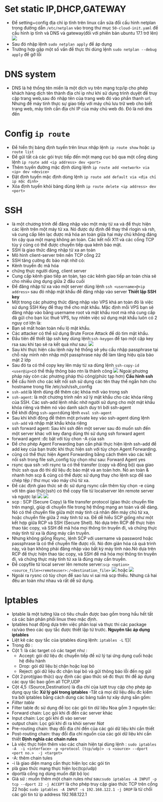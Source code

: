 # Set static IP,DHCP,GATEWAY
- Để setting+config địa chỉ ip tĩnh trên linux cần sửa đổi cấu hình netplan trong đường dẫn `/etc/netplan` vào trong thư mục `50-cloud-init.yaml` để cấu hình ip tĩnh và DNS và gateway(đối với phiên bản ubuntu 17.1 trở lên)![](https://github.com/bizflycloud/internship-0719/blob/master/daitq1998/image/ip%20st.png)
- Sau đó nhập lệnh `sudo netplan apply` để áp dụng 
- Trường hợp gặp một số vấn đề thực thi dùng lệnh `sudo netplan --debug apply` để gỡ lỗi
# DNS system
- DNS là hệ thống tên miền là một dịch vụ trên mạng tcp/ip cho phép khách hàng dịch tên thành địa chỉ ip như khi sử dụng trình duyệt để truy cập trang web,sau đó nhập tên của trang web đó vào phần thanh url. Nhưng để máy tính thực sự giao tiếp với máy chủ lưu trữ web cho biết trang web, máy tính cần địa chỉ IP của máy chủ web đó. Đó là nơi dns đến
# Config `ip route`
- Để hiển thị bảng định tuyến trên linux nhập lệnh `ip route show` hoặc `ip route list`
- Để gửi tất cả các gói trực tiếp đến một mạng cục bộ qua một cổng dùng lệnh `ip route add <ip address> dev <port>`
- Thêm tuyến đường mặc định dùng lệnh `ip route add <network> via <ip> dev <device>`
- Đặt định tuyến mặc định dùng lệnh `ip route add default via <địa chỉ ip mặc định>`
- Xóa định tuyến khỏi bảng dùng lệnh `ip route delete <ip address> dev <port>`
# SSH
-  là một chương trình để đăng nhập vào một máy từ xa và để thực hiện các lệnh trên một máy từ xa. Nó được dự định để thay thế rlogin và rsh, và cung cấp liên lạc được mã hóa an toàn giữa hai máy chủ không đáng tin cậy qua một mạng không an toàn. Các kết nối X11 và các cổng TCP tùy ý cũng có thể được chuyển tiếp qua kênh bảo mật.
- SSH là giao thức đăng nhập từ xa an toàn
- Mô hình client-server trên nền TCP cổng 22
- SSH tăng cường đc bảo mật nhờ có:
 - Kênh truyền đc mã hóa 
 - chứng thực người dùng, client server 
- Cung cấp kênh giao tiếp an toàn, tạo các kênh giao tiếp an toàn chia sẻ cho nhiều ứng dụng giữa 2 đầu cuối
- Để đăng nhập từ xa vào một server dùng lệnh `ssh <username>@<ip address>` sau đó nhập mật khẩu để đăng nhập vào server
**Thiết lập SSH key**
- Một trong các phương thức đăng nhập vào VPS khá an toàn đó là việc sử dụng SSH Key để thay thế cho mật khẩu. Mặc định mỗi VPS bạn sẽ đăng nhập vào bằng username root và mật khẩu root mà nhà cung cấp đã gửi cho bạn lúc thuê VPS, tuy nhiên việc sử dụng mật khẩu luôn có 2 nguy cơ lớn là:
 - Bạn sẽ mất hoàn toàn nếu lộ mật khẩu.
 - Các attacker có thể sử dụng Brute Force Attack để dò tìm mật khẩu.
- Đầu tiên để thiết lập ssh key dùng lệnh:`ssh-keygen` để tạo một cặp key rsa sau khi tạo sẽ ra kết quả như sau:
![](https://github.com/bizflycloud/internship-0719/blob/master/daitq1998/image/k.png)
- Sau khi thực hiện câu lệnh này hệ thống sẽ yêu cầu nhập passphrase tại chỗ này mình nên nhập một passphrase này để làm tăng hiệu qửa bảo mật 2 lớp
- Sau đó ta có thể copy key lên máy từ xa dùng lệnh `ssh-copy-id <user@ip>`có thể thấy thông báo ntn là thành công
![](https://github.com/bizflycloud/internship-0719/blob/master/daitq1998/image/cpsshid.png)
Ngoài phương pháp này còn các phương pháp thủ công(phức tạp hơn)
**Cấu hình ssh**
- Để cấu hình cho các kết nối ssh sử dụng các tên thay thế ngắn hơn cho hostname trong file /etc/ssh/ssh_config
- `ssh-add`:là lệnh dùng để thêm các khóa mới vào trong ssh
- `ssh-agent`: là một chương trình nền xử lý mật khẩu cho các khóa riêng của SSH. Các ssh-add lệnh nhắc nhở người sử dụng cho một mật khẩu khóa riêng và thêm nó vào danh sách duy trì bởi ssh-agent
- Để khởi động `ssh-agent`dùng lệnh `eval ssh-agent`
- Sau khi khởi động để thêm một private key vào ssh-agent dùng lệnh `ssh-add` và nhập mật khẩu khóa riêng
- ssh forward agent: Sau khi ssh đến một server sau đó muốn ssh đến một server khác với key đang dùng thì sử dụng ssh forward agent
- forward agent :đc bật với tùy chon -A của ssh
- Để cho phép Agent Forwarding bạn cần phải thực hiện lệnh ssh-add để add key của bạn trước khi thực hiện ssh với tùy chọn Agent Forwarding.
- cũng có thể thực hiện Agent Forwarding bằng cách thêm vào các kết nối ssh trong file ssh_config tùy chọn như sau:
Forward Agent yes 
- rsync qua ssh :với rsync ta có thể transfer (copy và đồng bộ) qua giao thức ssh qua đó thì dữ liệu đc bảo mật và an toàn hơn. Nó an toàn & nhanh hơn scp & cũng có thể được sử dụng thay cho lệnh scp để sao chép tệp / thư mục vào máy chủ từ xa.
- Để các định giao thức sẽ đc sử dụng rsync cần thêm tùy chọn -e cùng với tên giao thức(ssh) có thể copy file từ localserver lên remote server và ngược lại
![](https://github.com/bizflycloud/internship-0719/blob/master/daitq1998/image/rs.png)
![](https://github.com/bizflycloud/internship-0719/blob/master/daitq1998/image/rsync.png)
- scp : SCP (Secure Copy) là file transfer protocol (giao thức chuyển file trên mạng), giúp di chuyển file trong hệ thống mạng an toàn và dễ dàng. Nó có thể chuyển file giữa một máy tính cá nhân đến máy chủ từ xa, hoặc chuyển file giữa 2 máy tính từ xa. Để dễ hiểu SCP giống như một kết hợp giữa RCP và SSH (Secure Shell). Nó dựa trên RCP để thực hiện thao tác copy, và SSH để mã hóa mọi thông tin truyền đi, và chứng thực máy tính từ xa là đúng máy cần truyền.
- Nhưng không giống Rsync, lệnh SCP với username và password hoặc passphrase là có thể chuyển file được rồi. Nó đơn giản hóa cả quá trình này, và bạn không phải đăng nhập vào bất kỳ máy tính nào.Nó dựa trên RCP để thực hiện thao tác copy, và SSH để mã hóa mọi thông tin truyền đi, và chứng thực máy tính từ xa là đúng máy cần truyền.
- Để copyfile từ local server lên remote server:`scp <option> <source_file><remoteuser>:/<destination_file>`
![](https://github.com/bizflycloud/internship-0719/blob/master/daitq1998/image/scpssh.png)
hoặc ![](https://github.com/bizflycloud/internship-0719/blob/master/daitq1998/image/scp.png)
- Ngoài ra rysnc có tùy chọn để sao lưu vi sai mà scp thiếu. Nhưng cả hai đều an toàn như nhau và rất dễ sử dụng.
# Iptables
- Iptable là một tường lửa có tiêu chuẩn được bao gồm trong hầu hết tất cả các bản phân phối linux theo mặc định.   
- Iptables hoạt động dựa trên việc phân loại và thực thi các package ra/vào theo các quy tắc được thiết lập từ trước.
**Nguyên tắc áp dụng iptables**
- Liệt kê các quy tắc của iptables dùng lệnh: `iptables -L` ![](
- Trong đó :
 - Cột 1: là các target có các taget như :
   - Accept: gói dữ liệu đc chuyển tiếp để xử lý tại ứng dụng cuối hoặc hệ điều hành
   - Drop: gói dữ liệu bị chặn hoặc loại bỏ
   - Reject: gói dữ liệu đc chặn loại bỏ và gửi thông báo lỗi đến ng gửi
 - Cột 2:prot(giao thức) quy định các giao thức sẽ đc thực thi để áp dụng các quy tắc bao gồm all TCP,UDP
 - Cột 4,5 :(Source,Destination) là địa chỉ của lượt truy cập cho phép áp dụng quy tắc
 **Xử lý gói trong iptables**
 -Tất cả mọi dữ liệu đều đc kiểm tra bởi iptables bằng cách dùng các bảng tuần tự xây dựng sẵn gồm:
- *Fillter table*
 - Filter table đc sử dụng để lọc các gói tin dữ liệu Noa gồm 3 nguyên tắc:
  - Forward chain: Lọc gói khi đi đến các server khác
  - Input chain: Lọc gói khi đi vào server
  - output chain: Lọc gói khi đi ra khỏi server
  *Nat*
  - Pre-routing chain: thay đổi địa chỉ đến của các gói dữ liệu khi cần thiết
  - Post-routing chain: thay đổi địa chỉ nguồn của các gói dữ liệu khi cần thiết
  **Định nghĩa các chain rules**
  - Là việc thực hiện thêm vào các chain hiện tại dùng lệnh : `sudo iptables -A  -i <interface> -p <protocol (tcp/udp)> -s <source> --dport <port no.>  -j <target>`
   - -A: thêm chain tules
   - -i<interface> là giao diện mang cần thực hiện lọc các gói tin
   - p<protocol>là giao thức mạng thực hiện lọc(tcp/udp)
   - dport<port>là cổng ng dùng muốn đặt bộ lọc
 - Giả sử : muốn thêm một chain rules như sau:`sudo iptables -A INPUT -p tcp --dport 22 -j ACCEPT` là cho phép truy cập giao thức TCP trên cổng 22
 hoặc `sudo iptables -A INPUT -s 192.168.122.1 -j DROP` là từ chối các gói tin từ ip address 192.168.122.1
